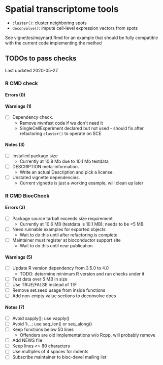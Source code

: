 # Spatial transcriptome tools

- `cluster()`: cluster neighboring spots 
- `deconvolve()`: impute cell-level expression vectors from spots


See vignettes/maynard.Rmd for an example that should be fully compatible with the current code implementing the method

## TODOs to pass checks

Last updated 2020-05-27.

### R CMD check
#### Errors (0)
#### Warnings (1)
- [ ] Dependency check.  
    * Remove mvnfast code if we don't need it
    * SingleCellExperiment declared but not used - should fix after refactoring
      `cluster()` to operate on SCE
#### Notes (3)
- [ ] Installed package size  
    * Currently at 10.8 Mb due to 10.1 Mb testdata
- [ ] DESCRIPTION meta-information.  
    * Write an actual Description and pick a license.
- [ ] Unstated vignette dependencies.  
    * Current vignette is just a working example, will clean up later

### R CMD BiocCheck
#### Errors (3)
- [ ] Package source tarball exceeds size requirement  
    * Currently at 10.6 MB (testdata is 10.1 MB); needs to be <5 MB
- [ ] Need runnable examples for exported objects  
    * Wait to do this until after refactoring is complete
- [ ] Maintainer must register at bioconductor support site  
    * Wait to do this until near publication
#### Warnings (5)
- [ ] Update R version dependency from 3.5.0 to 4.0  
    * TODO: determine minimum R version and run checks under it
- [ ] Test data over 5 MB in size
- [ ] Use TRUE/FALSE instead of T/F
- [ ] Remove set.seed usage from inside functions
- [ ] Add non-empty value sections to deconvolve docs
#### Notes (7)
- [ ] Avoid sapply(); use vapply()
- [ ] Avoid 1:...; use seq_len() or seq_along()
- [ ] Keep functions below 50 lines
    * Offenders are old implementations w/o Rcpp, will probably remove
- [ ] Add NEWS file
- [ ] Keep lines <= 80 characters
- [ ] Use multiples of 4 spaces for indents
- [ ] Subscribe maintainer to bioc-devel mailing list
